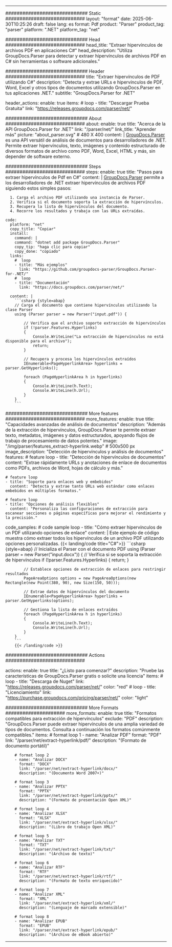 


---
############################# Static ############################
layout: "format"
date:  2025-06-30T10:25:26
draft: false
lang: es
format: Pdf
product: "Parser"
product_tag: "parser"
platform: ".NET"
platform_tag: "net"

############################# Head ############################
head_title: "Extraer hipervínculos de archivos PDF en aplicaciones C#"
head_description: "Utiliza GroupDocs.Parser para detectar y extraer hipervínculos de archivos PDF en C# sin herramientas o software adicionales."

############################# Header ############################
title: "Extraer hipervínculos de PDF utilizando C#" 
description: "Detecta y extrae URLs e hipervínculos de PDF, Word, Excel y otros tipos de documentos utilizando GroupDocs.Parser en tus aplicaciones .NET."
subtitle: "GroupDocs.Parser for .NET" 

header_actions:
  enable: true
  items:
    #  loop
    - title: "Descargar Prueba Gratuita"
      link: "https://releases.groupdocs.com/parser/net/"
      
############################# About ############################
about:
    enable: true
    title: "Acerca de la API GroupDocs.Parser for .NET"
    link: "/parser/net/"
    link_title: "Aprender más"
    picture: "about_parser.svg" # 480 X 400
    content: |
       [GroupDocs.Parser](/parser/net/) es una API versátil de análisis de documentos para desarrolladores de .NET. Permite extraer hipervínculos, texto, imágenes y contenido estructurado de diversos formatos de archivo como PDF, Word, Excel, HTML y más, sin depender de software externo.

############################# Steps ############################
steps:
    enable: true
    title: "Pasos para extraer hipervínculos de Pdf en C#"
    content: |
      [GroupDocs.Parser](/parser/net/) permite a los desarrolladores de .NET extraer hipervínculos de archivos PDF siguiendo estos simples pasos:
      
      1. Carga el archivo PDF utilizando una instancia de Parser.
      2. Verifica si el documento soporta la extracción de hipervínculos.
      3. Recupera la lista de hipervínculos del documento.
      4. Recorre los resultados y trabaja con las URLs extraídas.
   
    code:
      platform: "net"
      copy_title: "Copiar"
      install:
        command: |
        command: "dotnet add package GroupDocs.Parser"
        copy_tip: "haga clic para copiar"
        copy_done: "copiado"
      links:
        #  loop
        - title: "Más ejemplos"
          link: "https://github.com/groupdocs-parser/GroupDocs.Parser-for-.NET/"
        #  loop
        - title: "Documentación"
          link: "https://docs.groupdocs.com/parser/net/"
          
      content: |
        ```csharp {style=abap}
        // Carga el documento que contiene hipervínculos utilizando la clase Parser
        using (Parser parser = new Parser("input.pdf")) {

            // Verifica que el archivo soporte extracción de hipervínculos
            if (!parser.Features.Hyperlinks)
            {
                Console.WriteLine("La extracción de hipervínculos no está disponible para el archivo");
                return;
            }

            // Recupera y procesa los hipervínculos extraídos
            IEnumerable<PageHyperlinkArea> hyperlinks = parser.GetHyperlinks();

            foreach (PageHyperlinkArea h in hyperlinks)
            {
                Console.WriteLine(h.Text);
                Console.WriteLine(h.Url);
            }
        }
        ```  

############################# More features ############################
more_features:
  enable: true
  title: "Capacidades avanzadas de análisis de documentos"
  description: "Además de la extracción de hipervínculos, GroupDocs.Parser te permite extraer texto, metadatos, imágenes y datos estructurados, apoyando flujos de trabajo de procesamiento de datos potentes."
  image: "/img/parser/features_extract-hyperlink.webp" # 500x500 px
  image_description: "Detección de hipervínculos y análisis de documentos"
  features:
    # feature loop
    - title: "Detección de hipervínculos de documentos"
      content: "Extrae rápidamente URLs y anotaciones de enlace de documentos como PDFs, archivos de Word, hojas de cálculo y más."

    # feature loop
    - title: "Soporte para enlaces web y embebidos"
      content: "Detecta y extrae tanto URLs web estándar como enlaces embebidos en múltiples formatos."

    # feature loop
    - title: "Opciones de análisis flexibles"
      content: "Personaliza las configuraciones de extracción para escanear secciones o páginas específicas para mejorar el rendimiento y la precisión."
      
  code_samples:
    # code sample loop
    - title: "Cómo extraer hipervínculos de un PDF utilizando opciones de enlace"
      content: |
        Este ejemplo de código muestra cómo extraer todos los hipervínculos de un archivo PDF utilizando opciones personalizadas.
        {{< landing/code title="C#">}}
        ```csharp {style=abap}
        //  Inicializa el Parser con el documento PDF
        using (Parser parser = new Parser("input.docx"))
        {
            // Verifica si se soporta la extracción de hipervínculos
            if (!parser.Features.Hyperlinks)
            {
                return;
            }

            // Establece opciones de extracción de enlaces para restringir resultados
            PageAreaOptions options = new PageAreaOptions(new Rectangle(new Point(380, 90), new Size(150, 50)));

            // Extrae datos de hipervínculos del documento
            IEnumerable<PageHyperlinkArea> hyperlinks = parser.GetHyperlinks(options);

            // Gestiona la lista de enlaces extraídos
            foreach (PageHyperlinkArea h in hyperlinks)
            {
                Console.WriteLine(h.Text);
                Console.WriteLine(h.Url);
            }
        }
        ```
        {{< /landing/code >}}


############################# Actions ############################

actions:
  enable: true
  title: "¿Listo para comenzar?"
  description: "Pruebe las características de GroupDocs.Parser gratis o solicite una licencia"
  items:
    #  loop
    - title: "Descarga de Nuget"
      link: "https://releases.groupdocs.com/parser/net/"
      color: "red"
        #  loop
    - title: "Licenciamiento"
      link: "https://purchase.groupdocs.com/pricing/parser/net/"
      color: "light"


############################# More Formats #####################
more_formats:
    enable: true
    title: "Formatos compatibles para extracción de hipervínculos"
    exclude: "PDF"
    description: "GroupDocs.Parser puede extraer hipervínculos de una amplia variedad de tipos de documentos. Consulta a continuación los formatos comúnmente compatibles."
    items: 
        # format loop 1
        - name: "Analizar PDF"
          format: "PDF"
          link: "/parser/net/extract-hyperlink/pdf/"
          description: "(Formato de documento portátil)"
          
        # format loop 2
        - name: "Analizar DOCX"
          format: "DOCX"
          link: "/parser/net/extract-hyperlink/docx/"
          description: "(Documento Word 2007+)"
          
        # format loop 3
        - name: "Analizar PPTX"
          format: "PPTX"
          link: "/parser/net/extract-hyperlink/pptx/"
          description: "(Formato de presentación Open XML)"
          
        # format loop 4
        - name: "Analizar XLSX"
          format: "XLSX"
          link: "/parser/net/extract-hyperlink/xlsx/"
          description: "(Libro de trabajo Open XML)"
          
        # format loop 5
        - name: "Analizar TXT"
          format: "TXT"
          link: "/parser/net/extract-hyperlink/txt/"
          description: "(Archivo de texto)"
          
        # format loop 6
        - name: "Analizar RTF"
          format: "RTF"
          link: "/parser/net/extract-hyperlink/rtf/"
          description: "(Formato de texto enriquecido)"
          
        # format loop 7
        - name: "Analizar XML"
          format: "XML"
          link: "/parser/net/extract-hyperlink/xml/"
          description: "(Lenguaje de marcado extensible)"
          
        # format loop 8
        - name: "Analizar EPUB"
          format: "EPUB"
          link: "/parser/net/extract-hyperlink/epub/"
          description: "(Archivo de eBook abierto)"
         
          

---